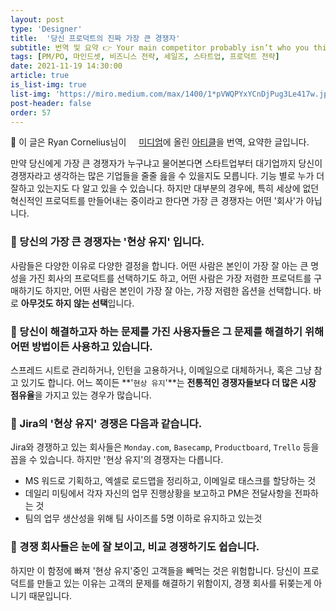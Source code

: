 ```yaml
---
layout: post
type: 'Designer'
title:  '당신 프로덕트의 진짜 가장 큰 경쟁자'
subtitle: 번역 및 요약 👉 Your main competitor probably isn’t who you think it is
tags: [PM/PO, 마인드셋, 비즈니스 전략, 세일즈, 스타트업, 프로덕트 전략]
date: 2021-11-19 14:30:00
article: true
is_list-img: true
list-img: 'https://miro.medium.com/max/1400/1*pVWQPYxYCnDjPug3Le417w.jpeg'
post-header: false
order: 57
---
```


<p class="text-gray">
 🔗 이 글은 Ryan Cornelius님이 <a href='https://uxdesign.cc/' target='blank' rel='nofollow' id='outlink1' onclick='clickedOutlink(outlink1)'><img src='https://www.google.com/s2/favicons?sz=64&domain=https://uxdesign.cc/' style='display:inline; height: 1em; position: relative; bottom: -2px; margin-right: 2px;'>미디엄</a>에 올린 <a href='https://uxdesign.cc/your-main-competitor-probably-isnt-who-you-think-it-is-2b87e1f5ac23' target='blank' rel='nofollow' id='outlink2' onclick='clickedOutlink(outlink2)'>아티클</a>을 번역, 요약한 글입니다.
</p>

만약 당신에게 가장 큰 경쟁자가 누구냐고 물어본다면 스타트업부터 대기업까지 당신이 경쟁자라고 생각하는 많은 기업들을 줄줄 읊을 수 있을지도 모릅니다. 기능 별로 누가 더 잘하고 있는지도 다 알고 있을 수 있습니다. 하지만 대부분의 경우에, 특히 세상에 없던 혁신적인 프로덕트를 만들어내는 중이라고 한다면 가장 큰 경쟁자는 어떤 '회사'가 아닙니다.

### 📌  당신의 가장 큰 경쟁자는 '현상 유지' 입니다.
사람들은 다양한 이유로 다양한 결정을 합니다. 어떤 사람은 본인이 가장 잘 아는 큰 명성을 가진 회사의 프로덕트를 선택하기도 하고, 어떤 사람은 가장 저렴한 프로덕트를 구매하기도 하지만, 어떤 사람은 본인이 가장 잘 아는, 가장 저렴한 옵션을 선택합니다. 바로 **아무것도 하지 않는 선택**입니다.

### 📌  당신이 해결하고자 하는 문제를 가진 사용자들은 그 문제를 해결하기 위해 어떤 방법이든 사용하고 있습니다.
스프레드 시트로 관리하거나, 인턴을 고용하거나, 이메일으로 대체하거나, 혹은 그냥 참고 있기도 합니다. 어느 쪽이든 **'`현상 유지`'**는 **전통적인 경쟁자들보다 더 많은 시장 점유율**을 가지고 있는 경우가 많습니다.

### 📌  Jira의 '현상 유지' 경쟁은 다음과 같습니다.
Jira와 경쟁하고 있는 회사들은 `Monday.com`, `Basecamp`, `Productboard`, `Trello` 등을 꼽을 수 있습니다. 하지만 '현상 유지'의 경쟁자는 다릅니다.
* MS 워드로 기획하고, 엑셀로 로드맵을 정리하고, 이메일로 태스크를 할당하는 것
* 데일리 미팅에서 각자 자신의 업무 진행상황을 보고하고 PM은 전달사항을 전파하는 것
* 팀의 업무 생산성을 위해 팀 사이즈를 5명 이하로 유지하고 있는것

### 📌  경쟁 회사들은 눈에 잘 보이고, 비교 경쟁하기도 쉽습니다.
하지만 이 함정에 빠져 '현상 유지'중인 고객들을 빼먹는 것은 위험합니다. 당신이 프로덕트를 만들고 있는 이유는 고객의 문제를 해결하기 위함이지, 경쟁 회사를 뒤쫒는게 아니기 때문입니다.